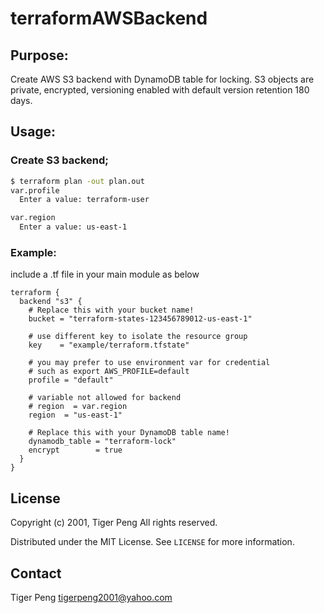 # terraformAWSBackend
## Purpose:
Create AWS S3 backend with DynamoDB table for locking. S3 objects are private, encrypted,  versioning enabled with default version retention 180 days. 
## Usage:
### Create S3 backend;
```sh
$ terraform plan -out plan.out
var.profile
  Enter a value: terraform-user 

var.region
  Enter a value: us-east-1
```
### Example:
include a .tf file in your main module as below
```hcl
terraform {
  backend "s3" {
    # Replace this with your bucket name!
    bucket = "terraform-states-123456789012-us-east-1"

    # use different key to isolate the resource group
    key    = "example/terraform.tfstate"

    # you may prefer to use environment var for credential
    # such as export AWS_PROFILE=default
    profile = "default"

    # variable not allowed for backend
    # region  = var.region
    region  = "us-east-1"

    # Replace this with your DynamoDB table name!
    dynamodb_table = "terraform-lock"
    encrypt        = true
  }
}
```
## License
Copyright (c) 2001, Tiger Peng
All rights reserved.

Distributed under the MIT License. See `LICENSE` for more information.
## Contact

Tiger Peng tigerpeng2001@yahoo.com